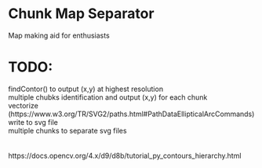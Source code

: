 # Chunk Map Separator
 <p> Map making aid for enthusiasts </p>

<h1> TODO: </h1>
 findContor() to output (x,y) at highest resolution <br>
 multiple chubks identification and output (x,y) for each chunk <br>
 vectorize (https://www.w3.org/TR/SVG2/paths.html#PathDataEllipticalArcCommands)<br>
 write to svg file<br>
 multiple chunks to separate svg files<br>


 

<br>
<br>
https://docs.opencv.org/4.x/d9/d8b/tutorial_py_contours_hierarchy.html

